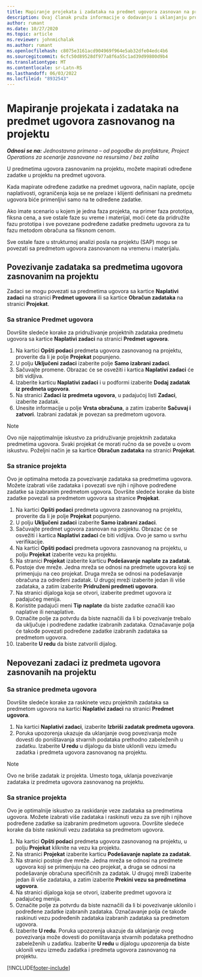 ```yaml
---
title: Mapiranje projekata i zadataka na predmet ugovora zasnovan na projektu – jednostavno
description: Ovaj članak pruža informacije o dodavanju i uklanjanju projekata i zadataka u predmet ugovora.
author: rumant
ms.date: 10/27/2020
ms.topic: article
ms.reviewer: johnmichalak
ms.author: rumant
ms.openlocfilehash: c8075e3161acd904969f964e5ab32dfe04edc4b6
ms.sourcegitcommit: 6cfc50d89528df977a8f6a55c1ad39d99800d9b4
ms.translationtype: MT
ms.contentlocale: sr-Latn-RS
ms.lasthandoff: 06/03/2022
ms.locfileid: "8932543"
---
```

# <a name="map-projects-and-tasks-to-a-project-based-contract-line"></a>Mapiranje projekata i zadataka na predmet ugovora zasnovanog na projektu 

_**Odnosi se na:** Jednostavna primena – od pogodbe do profakture, Project Operations za scenarije zasnovane na resursima / bez zaliha_

U predmetima ugovora zasnovanim na projektu, možete mapirati određene zadatke u projektu na predmet ugovora.

Kada mapirate određene zadatke na predmet ugovora, način naplate, opcije naplativosti, ograničenja koja se ne prelaze i klijenti definisani na predmetu ugovora biće primenljivi samo na te određene zadatke.

Ako imate scenario u kojem je jedna faza projekta, na primer faza prototipa, fiksna cena, a sve ostale faze su vreme i materijal, moći ćete da pridružite fazu prototipa i sve povezane podređene zadatke predmetu ugovora za tu fazu metodom obračuna sa fiksnom cenom.

Sve ostale faze u strukturnoj analizi posla na projektu (SAP) mogu se povezati sa predmetom ugovora zasnovanom na vremenu i materijalu.

## <a name="associate-tasks-to-project-based-contract-lines"></a>Povezivanje zadataka sa predmetima ugovora zasnovanim na projektu

Zadaci se mogu povezati sa predmetima ugovora sa kartice **Naplativi zadaci** na stranici **Predmet ugovora** ili sa kartice **Obračun zadataka** na stranici **Projekat**.

### <a name="from-the-contract-line-page"></a>Sa stranice Predmet ugovora

Dovršite sledeće korake za pridruživanje projektnih zadataka predmetu ugovora sa kartice **Naplativi zadaci** na stranici **Predmet ugovora**.

1. Na kartici **Opšti podaci** predmeta ugovora zasnovanog na projektu, proverite da li je polje **Projekat** popunjeno.
2. U polju **Uključeni zadaci** izaberite polje **Samo izabrani zadaci**.
3. Sačuvajte promene. Obrazac će se osvežiti i kartica **Naplativi zadaci** će biti vidljiva.
4. Izaberite karticu **Naplativi zadaci** i u podformi izaberite **Dodaj zadatak iz predmeta ugovora**.
5. Na stranici **Zadaci iz predmeta ugovora**, u padajućoj listi **Zadaci**, izaberite zadatak. 
6. Unesite informacije u polje **Vrsta obračuna**, a zatim izaberite **Sačuvaj i zatvori**. Izabrani zadatak je povezan sa predmetom ugovora.

> [!NOTE]
> Ovo nije najoptimalnije iskustvo za pridruživanje projektnih zadataka predmetima ugovora. Svaki projekat će morati ručno da se poveže u ovom iskustvu. Poželjni način je sa kartice **Obračun zadataka** na stranici **Projekat**.

### <a name="from-the-project-page"></a>Sa stranice projekta

Ovo je optimalna metoda za povezivanje zadataka sa predmetima ugovora. Možete izabrati više zadataka i povezati sve njih i njihove podređene zadatke sa izabranim predmetom ugovora. Dovršite sledeće korake da biste zadatke povezali sa predmetom ugovora sa stranice **Projekat**.

1. Na kartici **Opšti podaci** predmeta ugovora zasnovanog na projektu, proverite da li je polje **Projekat** popunjeno.
2. U polju **Uključeni zadaci** izaberite **Samo izabrani zadaci**.
3. Sačuvajte predmet ugovora zasnovan na projektu. Obrazac će se osvežiti i kartica **Naplativi zadaci** će biti vidljiva. Ovo je samo u svrhu verifikacije.
4. Na kartici **Opšti podaci** predmeta ugovora zasnovanog na projektu, u polju **Projekat** izaberite vezu ka projektu.
5. Na stranici **Projekat** izaberite karticu **Podešavanje naplate za zadatak**.
6. Postoje dve mreže. Jedna mreža se odnosi na predmete ugovora koji se primenjuju na ceo projekat. Druga mreža se odnosi na podešavanje obračuna za određeni zadatak. U drugoj mreži izaberite jedan ili više zadataka, a zatim izaberite **Pridruženi predmeti ugovora**.
7. Na stranici dijaloga koja se otvori, izaberite predmet ugovora iz padajućeg menija.
8. Koristite padajući meni **Tip naplate** da biste zadatke označili kao naplative ili nenaplative.
9. Označite polje za potvrdu da biste naznačili da li bi povezivanje trebalo da uključuje i podređene zadatke izabranih zadataka. Označavanje polja će takođe povezati podređene zadatke izabranih zadataka sa predmetom ugovora.
10. Izaberite **U redu** da biste zatvorili dijalog.

## <a name="unassociate-tasks-from-project-based-contract-lines"></a>Nepovezani zadaci iz predmeta ugovora zasnovanih na projektu

### <a name="from-the-contract-line-page"></a>Sa stranice predmeta ugovora

Dovršite sledeće korake za raskinete vezu projektnih zadataka sa predmetom ugovora na kartici **Naplativi zadaci** na stranici **Predmet ugovora**.

1. Na kartici **Naplativi zadaci**, izaberite **Izbriši zadatak predmeta ugovora**.
2. Poruka upozorenja ukazuje da uklanjanje ovog povezivanja može dovesti do poništavanja stvarnih podataka prethodno zabeleženih u zadatku. Izaberite **U redu** u dijalogu da biste uklonili vezu između zadatka i predmeta ugovora zasnovanog na projektu. 

> [!NOTE]
> Ovo ne briše zadatak iz projekta. Umesto toga, uklanja povezivanje zadataka iz predmeta ugovora zasnovanog na projektu.

### <a name="from-the-project-page"></a>Sa stranice projekta

Ovo je optimalnije iskustvo za raskidanje veze zadataka sa predmetima ugovora. Možete izabrati više zadataka i raskinuti vezu za sve njih i njihove podređene zadatke sa izabranim predmetom ugovora. Dovršite sledeće korake da biste raskinuli vezu zadataka sa predmetom ugovora.

1. Na kartici **Opšti podaci** predmeta ugovora zasnovanog na projektu, u polju **Projekat** kliknite na vezu ka projektu.
2. Na stranici **Projekat** izaberite karticu **Podešavanje naplate za zadatak**.
3. Na stranici postoje dve mreže. Jedna mreža se odnosi na predmete ugovora koji se primenjuju na ceo projekat, a druga se odnosi na podešavanje obračuna specifičnih za zadatak. U drugoj mreži izaberite jedan ili više zadataka, a zatim izaberite **Prekini vezu sa predmetima ugovora**.
4. Na stranici dijaloga koja se otvori, izaberite predmet ugovora iz padajućeg menija.
5. Označite polje za potvrdu da biste naznačili da li bi povezivanje uklonilo i podređene zadatke izabranih zadataka. Označavanje polja će takođe raskinuti vezu podređenih zadataka izabranih zadataka sa predmetom ugovora.
6. Izaberite **U redu**. Poruka upozorenja ukazuje da uklanjanje ovog povezivanja može dovesti do poništavanja stvarnih podataka prethodno zabeleženih u zadatku. Izaberite **U redu** u dijalogu upozorenja da biste uklonili vezu između zadatka i predmeta ugovora zasnovanog na projektu.


[!INCLUDE[footer-include](../../includes/footer-banner.md)]
